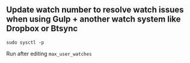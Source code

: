 ## Update watch number to resolve watch issues when using Gulp + another watch system like Dropbox or Btsync

    sudo sysctl -p
    
Run after editing `max_user_watches`
